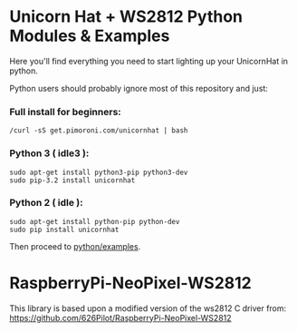Unicorn Hat + WS2812 Python Modules & Examples
==============================================

Here you'll find everything you need to start lighting up your UnicornHat in python.

Python users should probably ignore most of this repository and just:

### Full install for beginners:

    /curl -sS get.pimoroni.com/unicornhat | bash

### Python 3 ( idle3 ):

    sudo apt-get install python3-pip python3-dev
    sudo pip-3.2 install unicornhat

### Python 2 ( idle ):

    sudo apt-get install python-pip python-dev
    sudo pip install unicornhat

Then proceed to [python/examples](python/examples).


RaspberryPi-NeoPixel-WS2812
===========================

This library is based upon a modified version of the ws2812 C driver from: https://github.com/626Pilot/RaspberryPi-NeoPixel-WS2812
